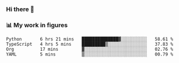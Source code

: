 ### Hi there 👋

### 📊 My work in figures

<!--START_SECTION:waka-->
```text
Python       6 hrs 21 mins   ██████████████▓░░░░░░░░░░   58.61 % 
TypeScript   4 hrs 5 mins    █████████▒░░░░░░░░░░░░░░░   37.83 % 
Org          17 mins         ▓░░░░░░░░░░░░░░░░░░░░░░░░   02.76 % 
YAML         5 mins          ▒░░░░░░░░░░░░░░░░░░░░░░░░   00.79 % 
```
<!--END_SECTION:waka-->
